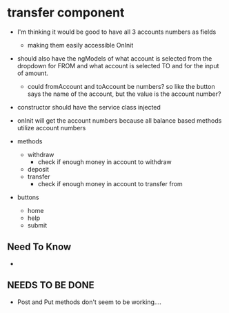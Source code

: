 # transfer component
* I'm thinking it would be good to have all 3 accounts numbers as fields
  * making them easily accessible OnInit
* should also have the ngModels of what account is selected from the dropdown for FROM and
  what account is selected TO and for the input of amount.
  * could fromAccount and toAccount be numbers? so like the button says the name of the account, but the value is the account number?
* constructor should have the service class injected
* onInit will get the account numbers because all balance based methods utilize account numbers
* methods
  * withdraw
    * check if enough money in account to withdraw
  * deposit
  * transfer
    * check if enough money in account to transfer from
  
* buttons
  * home
  * help
  * submit
  

## Need To Know
* 
  
## NEEDS TO BE DONE
* Post and Put methods don't seem to be working....
